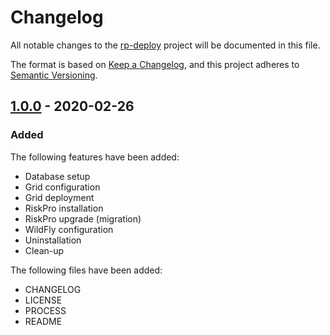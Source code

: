 # Changelog
All notable changes to the [rp-deploy](https://github.com/Akaizoku/rp-deploy) project will be documented in this file.

The format is based on [Keep a Changelog](https://keepachangelog.com/en/1.0.0/),
and this project adheres to [Semantic Versioning](https://semver.org/spec/v2.0.0.html).

## [1.0.0](https://github.com/Akaizoku/rp-deploy/releases/1.0.0) - 2020-02-26

### Added

The following features have been added:
-   Database setup
-   Grid configuration
-   Grid deployment
-   RiskPro installation
-   RiskPro upgrade (migration)
-   WildFly configuration
-   Uninstallation
-   Clean-up

The following files have been added:
-   CHANGELOG
-   LICENSE
-   PROCESS
-   README
